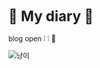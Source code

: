 # 🎀 My diary	🎀

blog open ❕ ❕  🥰

![냥이](https://user-images.githubusercontent.com/77564333/105282113-f4aa1d00-5bf0-11eb-8340-e5ec1fb15c97.jpg)
